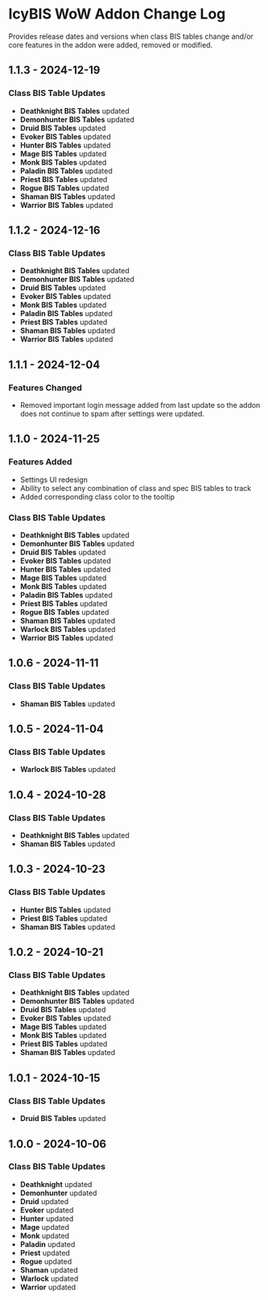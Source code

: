# IcyBIS WoW Addon Change Log

Provides release dates and versions when class BIS tables change and/or core features in the addon were added, removed or modified.

## 1.1.3 - 2024-12-19

### Class BIS Table Updates

- **Deathknight BIS Tables** updated
- **Demonhunter BIS Tables** updated
- **Druid BIS Tables** updated
- **Evoker BIS Tables** updated
- **Hunter BIS Tables** updated
- **Mage BIS Tables** updated
- **Monk BIS Tables** updated
- **Paladin BIS Tables** updated
- **Priest BIS Tables** updated
- **Rogue BIS Tables** updated
- **Shaman BIS Tables** updated
- **Warrior BIS Tables** updated

## 1.1.2 - 2024-12-16

### Class BIS Table Updates

- **Deathknight BIS Tables** updated
- **Demonhunter BIS Tables** updated
- **Druid BIS Tables** updated
- **Evoker BIS Tables** updated
- **Monk BIS Tables** updated
- **Paladin BIS Tables** updated
- **Priest BIS Tables** updated
- **Shaman BIS Tables** updated
- **Warrior BIS Tables** updated

## 1.1.1 - 2024-12-04

### Features Changed

- Removed important login message added from last update so the addon does not continue to spam after settings were updated.

## 1.1.0 - 2024-11-25

### Features Added

- Settings UI redesign
- Ability to select any combination of class and spec BIS tables to track
- Added corresponding class color to the tooltip

### Class BIS Table Updates

- **Deathknight BIS Tables** updated
- **Demonhunter BIS Tables** updated
- **Druid BIS Tables** updated
- **Evoker BIS Tables** updated
- **Hunter BIS Tables** updated
- **Mage BIS Tables** updated
- **Monk BIS Tables** updated
- **Paladin BIS Tables** updated
- **Priest BIS Tables** updated
- **Rogue BIS Tables** updated
- **Shaman BIS Tables** updated
- **Warlock BIS Tables** updated
- **Warrior BIS Tables** updated

## 1.0.6 - 2024-11-11

### Class BIS Table Updates

- **Shaman BIS Tables** updated

## 1.0.5 - 2024-11-04

### Class BIS Table Updates

- **Warlock BIS Tables** updated

## 1.0.4 - 2024-10-28

### Class BIS Table Updates

- **Deathknight BIS Tables** updated
- **Shaman BIS Tables** updated

## 1.0.3 - 2024-10-23

### Class BIS Table Updates

- **Hunter BIS Tables** updated
- **Priest BIS Tables** updated
- **Shaman BIS Tables** updated

## 1.0.2 - 2024-10-21

### Class BIS Table Updates

- **Deathknight BIS Tables** updated
- **Demonhunter BIS Tables** updated
- **Druid BIS Tables** updated
- **Evoker BIS Tables** updated
- **Mage BIS Tables** updated
- **Monk BIS Tables** updated
- **Priest BIS Tables** updated
- **Shaman BIS Tables** updated

## 1.0.1 - 2024-10-15

### Class BIS Table Updates

- **Druid BIS Tables** updated

## 1.0.0 - 2024-10-06

### Class BIS Table Updates

- **Deathknight** updated
- **Demonhunter** updated
- **Druid** updated
- **Evoker** updated
- **Hunter** updated
- **Mage** updated
- **Monk** updated
- **Paladin** updated
- **Priest** updated
- **Rogue** updated
- **Shaman** updated
- **Warlock** updated
- **Warrior** updated
